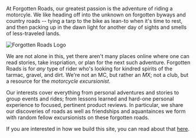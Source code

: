 At Forgotten Roads, our greatest passion is the adventure of riding a
motorcyle. We like heading off into the unknown on forgotten byways and
country roads -- tying a tarp to the bike as lean-to when it's time
to rest, and then packing up in the dawn light for another day of sights and
smells of less-traveled lands.

<img src="img/about.png" alt="Forgotten Roads Logo" class="about-portrait img-responsive"></span>

We are not alone in this, yet there aren't many places online where
one can read stories, take inspriation, or plan for the next such adventure.
Forgotten Roads is for *any* type of rider who's looking for kindred spirits
of the tarmac, gravel, and dirt. We're not an MC, but rather an *MX*; not a
club, but a resource for the *motorcycle excursionist*.

Our interests cover everything from personal adventures and stories to group
events and rides; from lessons learned and hard-one personal experience to
focused, pertinent product reviews. In particular, we share our discoveries of
roads as well as friendships and aquantainces we form with random fellow
excursionists on these forgotten roads.

If you are interested in how we build this site, you can read about that
[here](powered-by.html).
